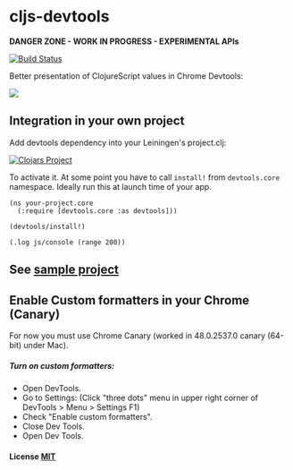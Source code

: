 # cljs-devtools

**DANGER ZONE - WORK IN PROGRESS - EXPERIMENTAL APIs**

[![Build Status](https://travis-ci.org/binaryage/cljs-devtools.svg)](https://travis-ci.org/binaryage/cljs-devtools)

Better presentation of ClojureScript values in Chrome Devtools:

<img src="https://dl.dropboxusercontent.com/u/559047/cljs-formatter-prototype.png">

## Integration in your own project

Add devtools dependency into your Leiningen's project.clj:

[![Clojars Project](http://clojars.org/binaryage/devtools/latest-version.svg)](http://clojars.org/binaryage/devtools)

To activate it. At some point you have to call `install!` from `devtools.core` namespace. Ideally run this at launch time of your app.

    (ns your-project.core
      (:require [devtools.core :as devtools]))
    
    (devtools/install!)
    
    (.log js/console (range 200))

## See [sample project](https://github.com/binaryage/cljs-devtools-sample)

## Enable Custom formatters in your Chrome (Canary)

For now you must use Chrome Canary (worked in 48.0.2537.0 canary (64-bit) under Mac).

##### Turn on custom formatters:

  * Open DevTools.
  * Go to Settings: (Click "three dots" menu in upper right corner of DevTools > Menu > Settings F1)
  * Check "Enable custom formatters".
  * Close Dev Tools.
  * Open Dev Tools.

#### License [MIT](https://raw.githubusercontent.com/binaryage/cljs-devtools/master/LICENSE.txt)